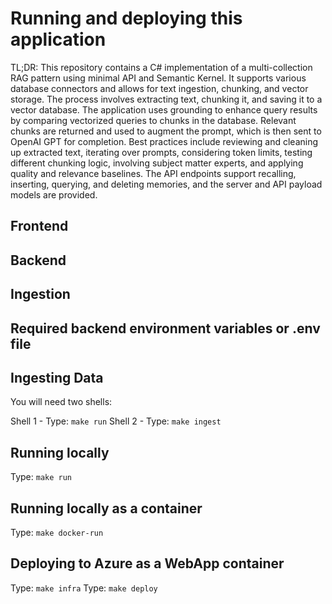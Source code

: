 # Running and deploying this application

TL;DR: This repository contains a C# implementation of a multi-collection RAG pattern using minimal API and Semantic Kernel. It supports various database connectors and allows for text ingestion, chunking, and vector storage. The process involves extracting text, chunking it, and saving it to a vector database. The application uses grounding to enhance query results by comparing vectorized queries to chunks in the database. Relevant chunks are returned and used to augment the prompt, which is then sent to OpenAI GPT for completion. Best practices include reviewing and cleaning up extracted text, iterating over prompts, considering token limits, testing different chunking logic, involving subject matter experts, and applying quality and relevance baselines. The API endpoints support recalling, inserting, querying, and deleting memories, and the server and API payload models are provided.

## Frontend

## Backend

## Ingestion

## Required backend environment variables or .env file

## Ingesting Data

You will need two shells:

Shell 1 - Type: `make run`
Shell 2 - Type: `make ingest`

## Running locally

Type: `make run`

## Running locally as a container

Type: `make docker-run`

## Deploying to Azure as a WebApp container

Type: `make infra`
Type: `make deploy`
